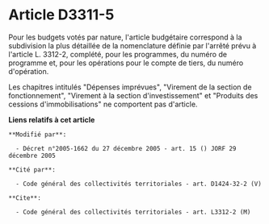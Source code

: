 # Article D3311-5

Pour les budgets votés par nature, l'article budgétaire correspond à la subdivision la plus détaillée de la nomenclature
définie par l'arrêté prévu à l'article L. 3312-2, complété, pour les programmes, du numéro de programme et, pour les
opérations pour le compte de tiers, du numéro d'opération.

Les chapitres intitulés "Dépenses imprévues", "Virement de la section de fonctionnement", "Virement à la section
d'investissement" et "Produits des cessions d'immobilisations" ne comportent pas d'article.

**Liens relatifs à cet article**

	**Modifié par**:

	  - Décret n°2005-1662 du 27 décembre 2005 - art. 15 () JORF 29 décembre 2005

	**Cité par**:

	  - Code général des collectivités territoriales - art. D1424-32-2 (V)

	**Cite**:

	  - Code général des collectivités territoriales - art. L3312-2 (M)
